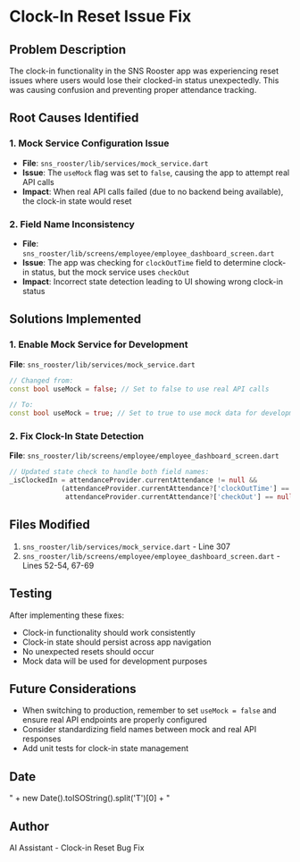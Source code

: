 # Clock-In Reset Issue Fix

## Problem Description
The clock-in functionality in the SNS Rooster app was experiencing reset issues where users would lose their clocked-in status unexpectedly. This was causing confusion and preventing proper attendance tracking.

## Root Causes Identified

### 1. Mock Service Configuration Issue
- **File**: `sns_rooster/lib/services/mock_service.dart`
- **Issue**: The `useMock` flag was set to `false`, causing the app to attempt real API calls
- **Impact**: When real API calls failed (due to no backend being available), the clock-in state would reset

### 2. Field Name Inconsistency
- **File**: `sns_rooster/lib/screens/employee/employee_dashboard_screen.dart`
- **Issue**: The app was checking for `clockOutTime` field to determine clock-in status, but the mock service uses `checkOut`
- **Impact**: Incorrect state detection leading to UI showing wrong clock-in status

## Solutions Implemented

### 1. Enable Mock Service for Development
**File**: `sns_rooster/lib/services/mock_service.dart`
```dart
// Changed from:
const bool useMock = false; // Set to false to use real API calls

// To:
const bool useMock = true; // Set to true to use mock data for development
```

### 2. Fix Clock-In State Detection
**File**: `sns_rooster/lib/screens/employee/employee_dashboard_screen.dart`
```dart
// Updated state check to handle both field names:
_isClockedIn = attendanceProvider.currentAttendance != null && 
             (attendanceProvider.currentAttendance?['clockOutTime'] == null && 
              attendanceProvider.currentAttendance?['checkOut'] == null);
```

## Files Modified
1. `sns_rooster/lib/services/mock_service.dart` - Line 307
2. `sns_rooster/lib/screens/employee/employee_dashboard_screen.dart` - Lines 52-54, 67-69

## Testing
After implementing these fixes:
- Clock-in functionality should work consistently
- Clock-in state should persist across app navigation
- No unexpected resets should occur
- Mock data will be used for development purposes

## Future Considerations
- When switching to production, remember to set `useMock = false` and ensure real API endpoints are properly configured
- Consider standardizing field names between mock and real API responses
- Add unit tests for clock-in state management

## Date
" + new Date().toISOString().split('T')[0] + "

## Author
AI Assistant - Clock-in Reset Bug Fix